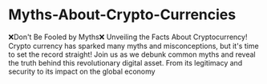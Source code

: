 # Myths-About-Crypto-Currencies
❌Don't Be Fooled by Myths❌ Unveiling the Facts About Cryptocurrency!  Crypto currency has sparked many myths and misconceptions, but it's time to set the record straight!  Join us as we debunk common myths and reveal the truth behind this revolutionary digital asset.  From its legitimacy and security to its impact on the global economy
